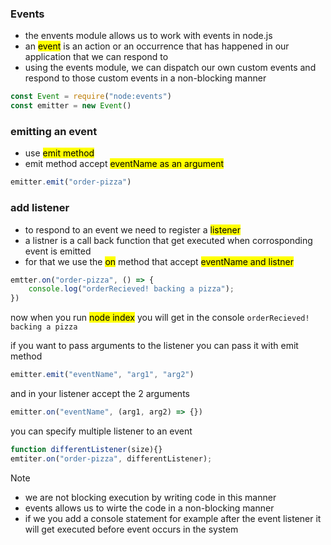 ### Events
- the envents module allows us to work with events in node.js
- an <mark>event</mark> is an action or an occurrence that has happened in our application that we can respond to
- using the events module, we can dispatch our own custom events and respond to those custom events in a non-blocking manner

```js
const Event = require("node:events")
const emitter = new Event()
```
### emitting an event
- use <mark>emit<mark> method
- emit method accept <mark>eventName<mark> as an argument
```js
emitter.emit("order-pizza")
```

### add listener
- to respond to an event we need to register a <mark>listener</mark>
- a listner is a call back function that get executed when corrosponding event is emitted
- for that we use the <mark>on</mark> method that accept <mark> eventName and listner </mark>

```js
emtter.on("order-pizza", () => {
    console.log("orderRecieved! backing a pizza");
})
```
now when you run <mark>node index</mark> you will get in the console `orderRecieved! backing a pizza`

if you want to pass arguments to the listener you can pass it with emit method

```js
emitter.emit("eventName", "arg1", "arg2")
```

and in your listener accept the 2 arguments

```js
emitter.on("eventName", (arg1, arg2) => {})
```

you can specify multiple listener to an event

```js
function differentListener(size){}
emtiter.on("order-pizza", differentListener);
```

> [!NOTE]
> - we are not blocking execution by writing code in this manner
> - events allows us to wirte the code in a non-blocking manner
> - if we you add a console statement for example after the event listener it will get executed before event occurs in the system
